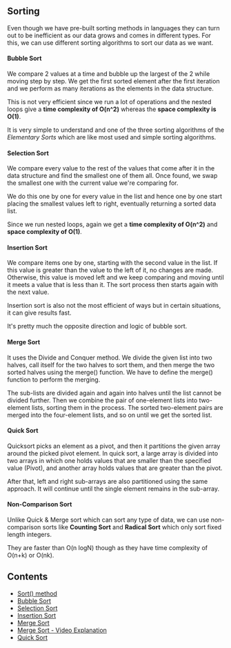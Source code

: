 ## Sorting

Even though we have pre-built sorting methods in languages they can turn out to be inefficient as our data grows and comes in different types. For this, we can use different sorting algorithms to sort our data as we want.

#### Bubble Sort

We compare 2 values at a time and bubble up the largest of the 2 while moving step by step. We get the first sorted element after the first iteration and we perform as many iterations as the elements in the data structure.

This is not very efficient since we run a lot of operations and the nested loops give a **time complexity of O(n^2)** whereas the **space complexity is O(1)**.

It is very simple to understand and one of the three sorting algorithms of the _Elementary Sorts_ which are like most used and simple sorting algorithms.

#### Selection Sort

We compare every value to the rest of the values that come after it in the data structure and find the smallest one of them all. Once found, we swap the smallest one with the current value we're comparing for.

We do this one by one for every value in the list and hence one by one start placing the smallest values left to right, eventually returning a sorted data list.

Since we run nested loops, again we get a **time complexity of O(n^2)** and **space complexity of O(1)**.

#### Insertion Sort

We compare items one by one, starting with the second value in the list. If this value is greater than the value to the left of it, no changes are made. Otherwise, this value is moved left and we keep comparing and moving until it meets a value that is less than it. The sort process then starts again with the next value.

Insertion sort is also not the most efficient of ways but in certain situations, it can give results fast.

It's pretty much the opposite direction and logic of bubble sort.

#### Merge Sort

It uses the Divide and Conquer method. We divide the given list into two halves, call itself for the two halves to sort them, and then merge the two sorted halves using the merge() function. We have to define the merge() function to perform the merging.

The sub-lists are divided again and again into halves until the list cannot be divided further. Then we combine the pair of one-element lists into two-element lists, sorting them in the process. The sorted two-element pairs are merged into the four-element lists, and so on until we get the sorted list.

#### Quick Sort

Quicksort picks an element as a pivot, and then it partitions the given array around the picked pivot element. In quick sort, a large array is divided into two arrays in which one holds values that are smaller than the specified value (Pivot), and another array holds values that are greater than the pivot.

After that, left and right sub-arrays are also partitioned using the same approach. It will continue until the single element remains in the sub-array.

#### Non-Comparison Sort

Unlike Quick & Merge sort which can sort any type of data, we can use non-comparison sorts like **Counting Sort** and **Radical Sort** which only sort fixed length integers.

They are faster than O(n logN) though as they have time complexity of O(n+k) or O(nk).

## Contents

- [Sort() method](<sort().js>)
- [Bubble Sort](bubbleSort.js)
- [Selection Sort](selectionSort.js)
- [Insertion Sort](insertionSort.js)
- [Merge Sort](mergeSort.js)
- [Merge Sort - Video Explanation](https://youtu.be/TzeBrDU-JaY)
- [Quick Sort](quickSort.js)
